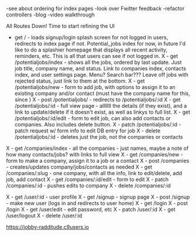 -see about ordering for index pages
-look over Fwitter feedback
-refactor controllers
-blog
-video walkthrough

All Routes Down! Time to start refining the UI

- get / - loads signup/login splash screen for not logged in users, redirects to index page if not. Potential_jobs index for now, in future I'd like to do a splashier homepage that displays all recent activity, reminders, etc. This is all that users can see if not logged in.
X - get /potentialjobs/index - shows all the jobs, ordered by last update. Just job title, company name, and status. Link to companies index, contacts index, and user settings page. Menu? Search bar??? Leave off jobs with rejected status, just link to them at the bottom.
X - get /potentialjobs/new - form to add job, with options to assign it to an existing company and/or contact (must have the company name for this, since )
X - post /potentialjobs/ - redirects to /potentialjobs/:id
X - get /potentialjobs/:id - full view page - alllllll the details (if they exist), and a link to update/delete if it doesn't exist, as well as linkys to full list.
X - get /potentialjobs/:id/edit - form to edit job, can also add contacts or companies. Also includes delete button.
X - patch /potentialjobs/:id - patch request w/ form info to edit DB entry for job
X - delete /potentialjobs/:id - deletes just the job, not the companies or contacts

X - get /companies/index - all the companies - just names, maybe a note of how many contacts/jobs? with links to full view
X - get /companies/new - form to make a company, assign it to a job or a contact
X - post /companies - creates/updates company/jobs/contacts as needed
X - get /companies/:slug - one company, with all the info, link to edit/delete, add job, add contact
X - get /companies/:id/edit - form to edit
X - patch /companies/:id - pushes edits to company
X - delete /companies/:id

X - get /user/:id - user profile
X - get /signup - signup page
X - post /signup - make new user (logs in and redirects to user home)
X - get /login
X - post /login
X - get /user/edit - edit password, etc
X - patch /user/:id
X - get /user/logout
X - delete /user/:id

https://jobby-radditude.c9users.io
